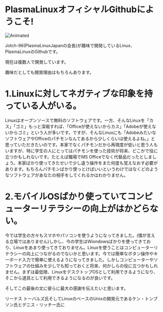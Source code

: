 # PlasmaLinuxオフィシャルGithubにようこそ!

![Animated](https://user-images.githubusercontent.com/107109450/192131272-3e34ae55-3c04-47cc-a368-a1faa82c48cf.png)

Jotch-96(PlasmaLinuxJapanの会長)が趣味で開発しているLinux、PlasmaLinuxのGithubです。

現在は複数人で開発しています。

趣味だとしても開発理由はもちろんあります。

# 1.Linuxに対してネガティブな印象を持っている人がいる。

Linuxはオープンソースで無料のソフトウェアです。一方、そんなLinuxを「カス」「ゴミ」もっと深堀すれば、「Officeが使えないからカス」「Adobeが使えないからゴミ」という人が多いです。ですが、そんなLinuxにも「AdobeみたいなソフトウェアやOfficeのパチモンなんてあるから少しくらいは使えるよね。」と思っていただきたいのです。本家でなくパチモンだから再現度が低いと思う人もいますが、特に学生の人にとってはパチモンを使った技術が将来、どこかで役に立つかもしれないです。たとえば職場でMS Officeでなく代替品だったとしましょう。本家ばかり使ってきたせいで少し違う操作をまた何度も覚えなおす必要があります。もちろんパチモンばかり使っとけばいいというわけではなくどのようなソフトウェアがあなたの相手をしてくれるかはわかりません。

# 2.モバイルOSばかり使っていてコンピューターリテラシーの向上がはかどらない。

今では学生の方々もスマホやパソコンを使うようになってきました。(僕が言える立場ではありません)しかし、今の学生はWiondowsばかりを使ってきており、Linuxをあまり使ってきておりません。Linuxを使うことはコンピューターリテラシーの向上につながるのでないかと思います。今では簡単なボタン操作やキーボード入力で簡単に使えるようになってきました。しかしコンピューターやソフトウェアの仕組みを少しでも知っておくと将来、何かしらの役に立つかもしれません。まずは最低限、LinuxをデスクトップOSとして利用できるようになり、そこから道具として利用できるようになるのが良いです。

そしてこの最後の文に彼らに最大の感謝を伝えたいと思います。

リーナス トーバルズ氏そしてLinuxのベースのUnixの開発元であるケン・トンプソン氏とデニス・リッチー氏に
